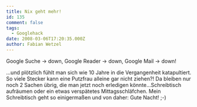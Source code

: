 ```yaml
---
title: Nix geht mehr!
id: 135
comment: false
tags:
  - Googlehack
date: 2008-03-06T17:20:35.000Z
author: Fabian Wetzel
---
```


Google Suche -&gt; down, Google Reader -&gt; down, Google Mail -&gt; down!

...und plötzlich fühlt man sich wie 10 Jahre in die Vergangenheit katapultiert. So viele Stecker kann eine Putzfrau alleine gar nicht ziehen?! Da bleiben nur noch 2 Sachen übrig, die man jetzt noch erledigen könnte...Schreibtisch aufräumen oder ein etwas verspätetes Mittagsschläfchen. Mein Schreibtisch geht so einigermaßen und von daher: Gute Nacht! ;-)

